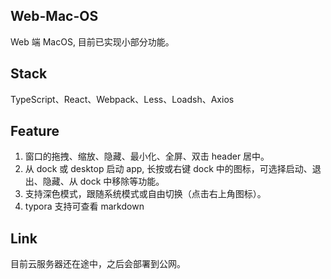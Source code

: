 ## Web-Mac-OS

Web 端 MacOS, 目前已实现小部分功能。

## Stack

TypeScript、React、Webpack、Less、Loadsh、Axios

## Feature

1. 窗口的拖拽、缩放、隐藏、最小化、全屏、双击 header 居中。
2. 从 dock 或 desktop 启动 app, 长按或右键 dock 中的图标，可选择启动、退出、隐藏、从 dock 中移除等功能。
3. 支持深色模式，跟随系统模式或自由切换（点击右上角图标）。
4. typora 支持可查看 markdown

## Link

目前云服务器还在途中，之后会部署到公网。
